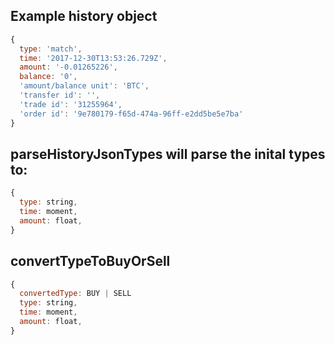 ## Example history object
```js
{
  type: 'match',
  time: '2017-12-30T13:53:26.729Z',
  amount: '-0.01265226',
  balance: '0',
  'amount/balance unit': 'BTC',
  'transfer id': '',
  'trade id': '31255964',
  'order id': '9e780179-f65d-474a-96ff-e2dd5be5e7ba'
}
```

## parseHistoryJsonTypes will parse the inital types to:
```js
{
  type: string,
  time: moment,
  amount: float,
}
```

## convertTypeToBuyOrSell
```js
{
  convertedType: BUY | SELL
  type: string,
  time: moment,
  amount: float,
}
```